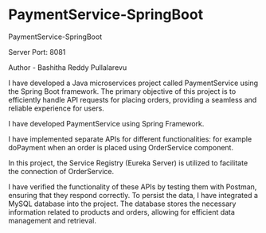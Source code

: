 # PaymentService-SpringBoot
PaymentService-SpringBoot

Server 
 Port: 8081
 
 
Author - Bashitha Reddy Pullalarevu 
 
 
I have developed a Java microservices project called PaymentService using the Spring Boot framework. The primary objective of this project is to efficiently handle API requests for placing orders, providing a seamless and reliable experience for users.

I have developed PaymentService using Spring Framework.

I have implemented separate APIs for different functionalities: for example doPayment when an order is placed using OrderService component.

In this project, the Service Registry (Eureka Server) is utilized to facilitate the connection of OrderService.

I have verified the functionality of these APIs by testing them with Postman, ensuring that they respond correctly. To persist the data, I have integrated a MySQL database into the project. The database stores the necessary information related to products and orders, allowing for efficient data management and retrieval.
